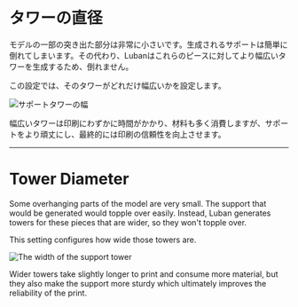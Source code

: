 タワーの直径
====
モデルの一部の突き出た部分は非常に小さいです。生成されるサポートは簡単に倒れてしまいます。その代わり、Lubanはこれらのピースに対してより幅広いタワーを生成するため、倒れません。

この設定では、そのタワーがどれだけ幅広いかを設定します。

![サポートタワーの幅](../images/support_use_towers.svg)

幅広いタワーは印刷にわずかに時間がかかり、材料も多く消費しますが、サポートをより頑丈にし、最終的には印刷の信頼性を向上させます。

---

Tower Diameter
====
Some overhanging parts of the model are very small. The support that would be generated would topple over easily. Instead, Luban generates towers for these pieces that are wider, so they won't topple over.

This setting configures how wide those towers are.

![The width of the support tower](../images/support_use_towers.svg)

Wider towers take slightly longer to print and consume more material, but they also make the support more sturdy which ultimately improves the reliability of the print.